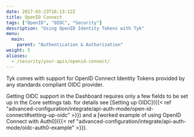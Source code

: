 ```yaml
---
date: 2017-03-23T16:13:12Z
title: OpenID Connect
tags: ["OpenID", "OIDC", "Security"]
description: "Using OpenID Identity Tokens with Tyk"
menu:
  main:
    parent: "Authentication & Authorization"
weight: 5 
aliases:
  - /security/your-apis/openid-connect/
---
```


Tyk comes with support for OpenID Connect Identity Tokens provided by any standards compliant OIDC provider.

Getting OIDC support in the Dashboard requires only a few fields to be set up in the Core settings tab. for details see [Setting up OIDC]({{< ref "advanced-configuration/integrate/api-auth-mode/open-id-connect#setting-up-oidc" >}}) and a [worked example of using OpenID Connect with Auth0]({{< ref "advanced-configuration/integrate/api-auth-mode/oidc-auth0-example" >}}).
